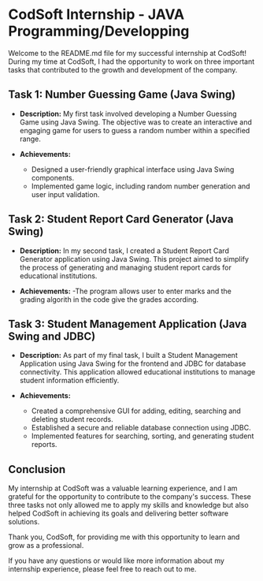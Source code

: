 # CodSoft Internship - JAVA Programming/Developping

Welcome to the README.md file for my successful internship at CodSoft! During my time at CodSoft, I had the opportunity to work on three important tasks that contributed to the growth and development of the company.

## Task 1: Number Guessing Game (Java Swing)

- **Description:** My first task involved developing a Number Guessing Game using Java Swing. The objective was to create an interactive and engaging game for users to guess a random number within a specified range.

- **Achievements:**
  - Designed a user-friendly graphical interface using Java Swing components.
  - Implemented game logic, including random number generation and user input validation.

## Task 2: Student Report Card Generator (Java Swing)

- **Description:** In my second task, I created a Student Report Card Generator application using Java Swing. This project aimed to simplify the process of generating and managing student report cards for educational institutions.

- **Achievements:**
    -The program allows user to enter marks and the grading algorith in the code give the grades according.

## Task 3: Student Management Application (Java Swing and JDBC)

- **Description:** As part of my final task, I built a Student Management Application using Java Swing for the frontend and JDBC for database connectivity. This application allowed educational institutions to manage student information efficiently.

- **Achievements:**
  - Created a comprehensive GUI for adding, editing, searching and deleting student records.
  - Established a secure and reliable database connection using JDBC.
  - Implemented features for searching, sorting, and generating student reports.

## Conclusion

My internship at CodSoft was a valuable learning experience, and I am grateful for the opportunity to contribute to the company's success. These three tasks not only allowed me to apply my skills and knowledge but also helped CodSoft in achieving its goals and delivering better software solutions.

Thank you, CodSoft, for providing me with this opportunity to learn and grow as a professional.

If you have any questions or would like more information about my internship experience, please feel free to reach out to me.
